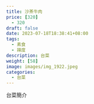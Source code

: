 ```yaml
---
title: 沙茶牛肉
price: [320] 
  - 320
draft: false
date: 2023-07-18T18:38:41+08:00
tags:
  - 素食
  - 辣度
description: 台菜
weight: [58] 
image: images/img_1922.jpeg
categories:
  - 台菜
---
```


台菜簡介

